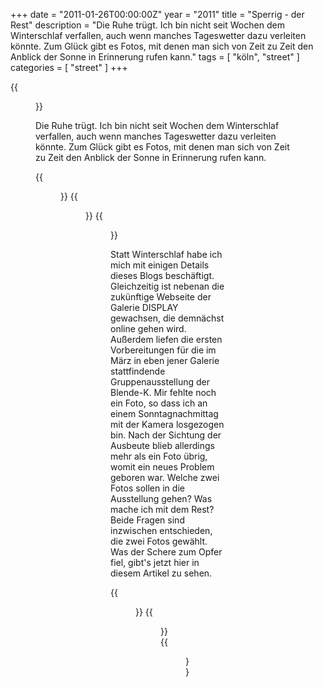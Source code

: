 +++
date = "2011-01-26T00:00:00Z"
year = "2011"
title = "Sperrig - der Rest"
description = "Die Ruhe trügt. Ich bin nicht seit Wochen dem Winterschlaf verfallen, auch wenn manches Tageswetter dazu verleiten könnte. Zum Glück gibt es Fotos, mit denen man sich von Zeit zu Zeit den Anblick der Sonne in Erinnerung rufen kann."
tags = [ "köln", "street" ]
categories = [ "street" ]
+++

{{<figure src="/images/2011/20110116-144704-094-2.jpg" title="House boxes">}}

Die Ruhe trügt. Ich bin nicht seit Wochen dem Winterschlaf verfallen, auch wenn manches Tageswetter dazu verleiten könnte. Zum Glück gibt es Fotos, mit denen man sich von Zeit zu Zeit den Anblick der Sonne in Erinnerung rufen kann.

{{<figure src="/images/2011/20110116-143136-078-2.jpg" title="Framed">}}
{{<figure src="/images/2011/20110116-142935-075-2.jpg" title="Three on the bridge">}}
{{<figure src="/images/2011/20110116-133923-054-2.jpg" title="Bitte vorwärts einparken!">}}

Statt Winterschlaf habe ich mich mit einigen Details dieses Blogs beschäftigt. Gleichzeitig ist nebenan die zukünftige Webseite der Galerie DISPLAY gewachsen, die demnächst online gehen wird. Außerdem liefen die ersten Vorbereitungen für die im März in eben jener Galerie stattfindende Gruppenausstellung der Blende-K. Mir fehlte noch ein Foto, so dass ich an einem Sonntagnachmittag mit der Kamera losgezogen bin. Nach der Sichtung der Ausbeute blieb allerdings mehr als ein Foto übrig, womit ein neues Problem geboren war. Welche zwei Fotos sollen in die Ausstellung gehen? Was mache ich mit dem Rest? Beide Fragen sind inzwischen entschieden, die zwei Fotos gewählt. Was der Schere zum Opfer fiel, gibt's jetzt hier in diesem Artikel zu sehen.

{{<figure src="/images/2011/20110116-133204-052-2.jpg" title="Füße hoch">}}
{{<figure src="/images/2011/20110116-130326-031-2.jpg" title="Durchblick">}}
{{<figure src="/images/2011/20110116-155554-116-2.jpg" title="ein Wald von Stühlen">}}
